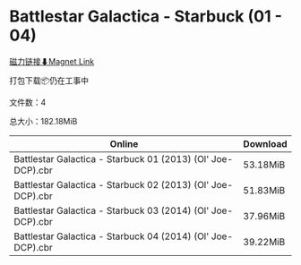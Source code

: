 # Battlestar Galactica - Starbuck (01 - 04)

[磁力链接⬇Magnet Link](magnet:?xt=urn:btih:827df8672224d46855eb1d0aa02043c4c0e42b99&dn=Battlestar%20Galactica%20-%20Starbuck%20%2801%20-%2004%29)

打包下载📦仍在工事中

文件数：4

总大小：182.18MiB

Online | Download
--- | ---
Battlestar Galactica - Starbuck 01 (2013) (Ol' Joe-DCP).cbr | 53.18MiB
Battlestar Galactica - Starbuck 02 (2013) (Ol' Joe-DCP).cbr | 51.83MiB
Battlestar Galactica - Starbuck 03 (2014) (Ol' Joe-DCP).cbr | 37.96MiB
Battlestar Galactica - Starbuck 04 (2014) (Ol' Joe-DCP).cbr | 39.22MiB